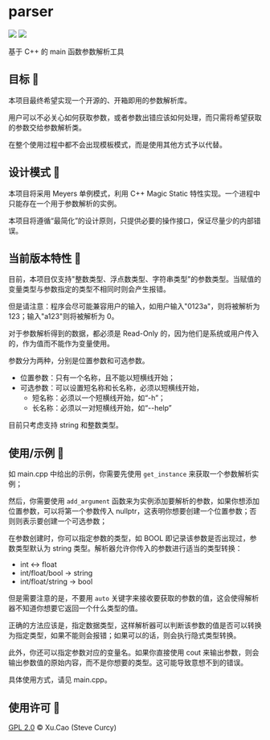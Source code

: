 # parser
[![](https://img.shields.io/badge/Author-Xu.Cao-lightgreen)](https://github.com/SteveCurcy) 
![](https://img.shields.io/badge/Version-0.1.1-yellow)

基于 C++ 的 main 函数参数解析工具

## 目标 🏁

本项目最终希望实现一个开源的、开箱即用的参数解析库。

用户可以不必关心如何获取参数，或者参数出错应该如何处理，而只需将希望获取的参数交给参数解析类。

在整个使用过程中都不会出现模板模式，而是使用其他方式予以代替。

## 设计模式 🎨

本项目将采用 Meyers 单例模式，利用 C++ Magic Static 特性实现。一个进程中只能存在一个用于参数解析的实例。

本项目将遵循“最简化”的设计原则，只提供必要的操作接口，保证尽量少的内部错误。

## 当前版本特性 🎉

目前，本项目仅支持"整数类型、浮点数类型、字符串类型"的参数类型。当赋值的变量类型与参数指定的类型不相同时则会产生报错。

但是请注意：程序会尽可能兼容用户的输入，如用户输入"0123a"，则将被解析为 123；输入"a123"则将被解析为 0。

对于参数解析得到的数据，都必须是 Read-Only 的，因为他们是系统或用户传入的，作为值而不能作为变量使用。

参数分为两种，分别是位置参数和可选参数。

- 位置参数：只有一个名称，且不能以短横线开始；
- 可选参数：可以设置短名称和长名称，必须以短横线开始，
    - 短名称：必须以一个短横线开始，如“-h”；
    - 长名称：必须以一对短横线开始，如“--help”

目前只考虑支持 string 和整数类型。

## 使用/示例 🌰

如 main.cpp 中给出的示例，你需要先使用 `get_instance` 来获取一个参数解析实例；

然后，你需要使用 `add_argument` 函数来为实例添加要解析的参数，如果你想添加位置参数，可以将第一个参数传入 nullptr，这表明你想要创建一个位置参数；否则则表示要创建一个可选参数；

在参数创建时，你可以指定参数的类型，如 BOOL 即记录该参数是否出现过，参数类型默认为 string 类型。解析器允许你传入的参数进行适当的类型转换：

- int <-> float
- int/float/bool -> string
- int/float/string -> bool

但是需要注意的是，不要用 `auto` 关键字来接收要获取的参数的值，这会使得解析器不知道你想要它返回一个什么类型的值。

正确的方法应该是，指定数据类型，这样解析器可以判断该参数的值是否可以转换为指定类型，如果不能则会报错；如果可以的话，则会执行隐式类型转换。

此外，你还可以指定参数对应的变量名。如果你直接使用 cout 来输出参数，则会输出参数值的原始内容，而不是你想要的类型。这可能导致意想不到的错误。

具体使用方式，请见 main.cpp。

## 使用许可 :page_facing_up:
[GPL 2.0](./LICENSE) &copy; Xu.Cao (Steve Curcy)
